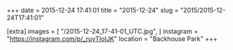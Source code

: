 +++
date = 2015-12-24 17:41:01
title = "2015-12-24"
slug = "2015/2015-12-24T17:41:01"

[extra]
images = [
    "/2015-12-24_17-41-01_UTC.jpg",
]
instagram = "https://instagram.com/p/_ruyTIoIJK"
location = "Backhouse Park"
+++

